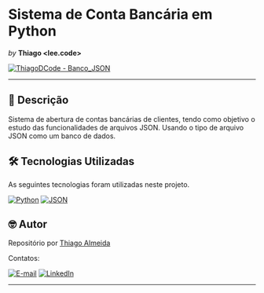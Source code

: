 # Sistema de Conta Bancária em Python

*by* **Thiago <lee.code>**

[![ThiagoDCode - Banco_JSON](https://img.shields.io/static/v1?label=ThiagoDCode&message=Banco_JSON&color=blue&logo=github)](https://github.com/ThiagoDCode/Banco_JSON "Ir para o repositório.")

---
## 📝 Descrição

Sistema de abertura de contas bancárias de clientes, tendo como objetivo o estudo das funcionalidades de arquivos JSON. Usando o tipo de arquivo JSON como um banco de dados.

## 🛠 Tecnologias Utilizadas

As seguintes tecnologias foram utilizadas neste projeto.

[![Python](https://img.shields.io/static/v1?label=&message=Python&color=blue&logoColor=white&logo=python)](https://www.python.org/ "Ir para o site.")
[![JSON](https://img.shields.io/static/v1?label=&message=JSON&color=blue&logoColor=white&logo=JSON)](https://www.json.org "Ir para o site.")

## 🤓 Autor

Repositório por [Thiago Almeida](https://github.com/ThiagoDCode)

Contatos:

[![E-mail](https://img.shields.io/static/v1?label=&message=E-mail&color=blueviolet&logoColor=white&logo=gmail)](thiago.lee.oficial@gmail.com "Enviar e-mail.")
[![LinkedIn](https://img.shields.io/static/v1?label=&message=LinkedIn&color=blue&logoColor=white&logo=LinkedIn)](https://www.linkedin.com/in/thiago-almeida-dcode "Acessar.")

---
